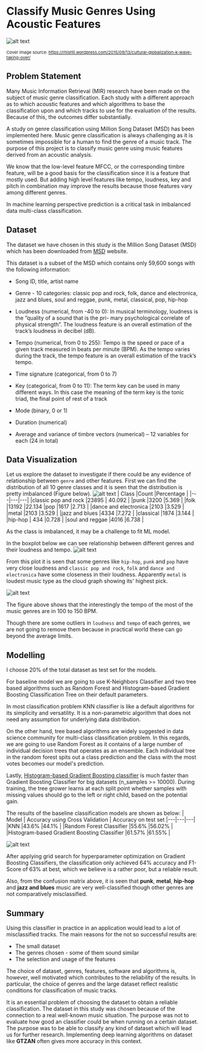 Classify Music Genres Using Acoustic Features
==============================



![alt text](https://github.com/raktim314/classify-music-genres-from-acoustic-data/blob/master/reports/figures/cover-image.jpg)

 <span style="font-size:11px">Cover image source: https://rhishti.wordpress.com/2015/09/13/cultural-globalization-k-wave-taking-over/</span>


## Problem Statement

Many Music Information Retrieval (MIR) research have been made on the subject of music genre classification. Each study with a different approach as to which acoustic features and which algorithms to base the classification upon and which tracks to use for the evaluation of the results. Because of this, the outcomes differ substantially.

A study on genre classification using Million Song Dataset (MSD) has been implemented here. Music genre classification is always challenging as it is sometimes impossible for a human to find the genre of a music track. The purpose of this project is to classify music genre using music features derived from an acoustic analysis.

We know that the low-level feature MFCC, or the corresponding timbre feature, will be a good basis for the classification since it is a feature that mostly used. But adding high level features like tempo, loudness, key and pitch in combination may improve the results because those features vary among different genres.

In machine learning perspective prediction is a critical task in imbalanced data multi-class classification. 

## Dataset

The dataset we have chosen in this study is the Million Song Dataset (MSD) which has been downloaded from [MSD](http://millionsongdataset.com/sites/default/files/AdditionalFiles/msd_genre_dataset.zip) website.


This dataset is a subset of the MSD which contains only 59,600 songs with the following information:

- Song ID, title, artist name

- Genre - 10 categories: classic pop and rock, folk, dance and electronica, jazz and blues, soul and reggae, punk, metal, classical, pop, hip-hop

- Loudness (numerical, from -40 to 0): In musical terminology, loudness is the ”quality of a sound that is the pri- mary psychological correlate of physical strength”. The loudness feature is an overall estimation of the track’s loudness in decibel (dB).

- Tempo (numerical, from 0 to 255): Tempo is the speed or pace of a given track measured in beats per minute (BPM). As the tempo varies during the track, the tempo feature is an overall estimation of the track’s tempo.

- Time signature (categorical, from 0 to 7)

- Key (categorical, from 0 to 11): The term key can be used in many different ways. In this case the meaning of the term key is the tonic triad, the final point of rest of a track

- Mode (binary, 0 or 1)

- Duration (numerical)

- Average and variance of timbre vectors (numerical) – 12 variables for each (24 in total)

## Data Visualization

Let us explore the dataset to investigate if there could be any evidence of relationship between `genre` and other features. First we can find the distribution of all 10 genre classes and it is seen that the distribution is pretty imbalanced (Figure below). 
![alt text](https://github.com/raktim314/classify-music-genres-from-acoustic-data/blob/master/reports/figures/class_counts.png)
| Class  |Count   |Percentage  |
|---|---|---|
|classic pop and rock |23895   | 40.092  |
|punk |3200   |5.369   |
|folk |13192 |22.134
|pop  |1617   |2.713   |
|dance and electronica   |2103   |3.529   |
|metal   |2103   |3.529   |
|jazz and blues   |4334   |7.272   |
|classical   |1874   |3.144   |
|hip-hop   | 434  |0.728   |
|soul and reggae   |4016   |6.738   |

As the class is imbalanced, it may be a challenge to fit ML model.

In the boxplot below we can see relationship between different genres and their loudness and tempo.
![alt text](https://github.com/raktim314/classify-music-genres-from-acoustic-data/blob/master/reports/figures/loudness_plot.png)

From this plot it is seen that some genres like `hip-hop`, `punk` and `pop` have very close loudness and `classic pop and rock`, `folk` and `dance and electronica` have some closeness in their loudness. Apparently `metal` is loudest music type as the cloud graph showing its' highest pick. 

![alt text](https://github.com/raktim314/classify-music-genres-from-acoustic-data/blob/master/reports/figures/tempo_plot.png)

The figure above shows that the interestingly the tempo of the most of the music genres are in 100 to 150 BPM.

Though there are some outliers in `loudness` and `tempo` of each genres, we are not going to remove them because in practical world these can go beyond the average limits.

## Modelling

I choose 20% of the total dataset as test set for the models.

For baseline model we are going to use K-Neighbors Classifier and two tree based algorithms such as Random Forest and Histogram-based Gradient Boosting Classification Tree on their default parameters.

In most classification problem KNN classifier is like a default algorithms for its simplicity and versatility. It is a non-parametric algorithm that does not need any assumption for underlying data distribution.

On the other hand, tree based algorithms are widely suggested in data science community for multi-class classification problem. In this regards, we are going to use Random Forest as it contains of a large number of individual decision trees that operates as an ensemble. Each individual tree in the random forest spits out a class prediction and the class with the most votes becomes our model's prediction.

Lastly, [Histogram-based Gradient Boosting classifier](https://scikitlearn.org/stable/modules/generated/sklearn.ensemble.HistGradientBoostingClassifier.html) is much faster than Gradient Boosting Classifier for big datasets (n_samples >= 10000). During training, the tree grower learns at each split point whether samples with missing values should go to the left or right child, based on the potential gain.

The results of the baseline classification models are shown as below:
|  Model | Accuracy using Cross Validation  | Accuracy on test set
|---|---|---|
|KNN   |43.6%   |44.1%   |
|Random Forest Classifier   |55.6%   |56.02%   |
|Histogram-based Gradient Boosting Classifier   |61.57%   |61.55%   |

![alt text](https://github.com/raktim314/classify-music-genres-from-acoustic-data/blob/master/reports/figures/confusion-matrix.png)


After applying grid search for hyperparameter optimization on Gradient Boosting Classifiers, the classification only achieved 64% accuracy and F1-Score of 63% at best, which we believe is a rather poor, but a reliable result.

Also, from the confusion matrix above, it is seen that **punk**, **metal**, **hip-hop** and **jazz and blues** music are very well-classified though other genres are not comparatively misclassified.

## Summary


 Using this classifier in practice in an application would lead to a lot of misclassified tracks. The main reasons for the not so successful results are:

- The small dataset
- The genres chosen - some of them sound similar
- The selection and usage of the features

The choice of dataset, genres, features, software and algorithms is, however, well motivated which contributes to the reliability of the results. In particular, the choice of genres and the large dataset reflect realistic conditions for classification of music tracks.

It is an essential problem of choosing the dataset to obtain a reliable classification. The dataset in this study was chosen because of the connection to a real well-known music situation. The purpose was not to evaluate how good an classifier could be when running on a certain dataset. The purpose was to be able to classify any kind of dataset which will lead us for further research. Implementing deep learning algorithms on dataset like **GTZAN** often gives more accuracy in this context.